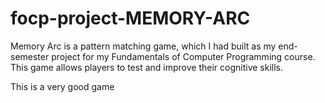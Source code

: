 # focp-project-MEMORY-ARC
Memory Arc is a pattern matching game, which I had built as my end-semester project for my Fundamentals of Computer Programming course. This game allows players to test and improve their cognitive skills. 

This is a very good game